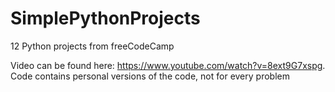 # SimplePythonProjects
12 Python projects from freeCodeCamp 

Video can be found here: https://www.youtube.com/watch?v=8ext9G7xspg.
Code contains personal versions of the code, not for every problem
